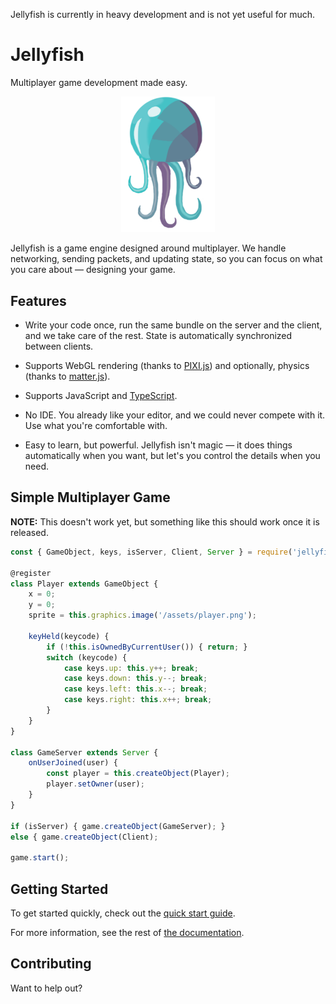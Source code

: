 Jellyfish is currently in heavy development
and is not yet useful for much.

# Jellyfish

Multiplayer game development made easy.

<div align="center">
    <img src="./docs/assets/jellyfish.png" width=150 />
</div>

Jellyfish is a game engine designed around multiplayer.
We handle networking, sending packets, and updating state,
so you can focus on what you care about —
designing your game.

## Features

- Write your code once,
run the same bundle on the server and the client,
and we take care of the rest.
State is automatically synchronized between clients.

- Supports WebGL rendering
(thanks to [PIXI.js](https://www.pixijs.com/))
and optionally, physics
(thanks to [matter.js](https://brm.io/matter-js/)).

- Supports JavaScript and [TypeScript](https://www.typescriptlang.org/).

- No IDE. You already like your editor,
and we could never compete with it.
Use what you're comfortable with.

- Easy to learn, but powerful.
Jellyfish isn't magic
— it does things automatically when you want,
but let's you control the details when you need.

## Simple Multiplayer Game

**NOTE:**
This doesn't work yet,
but something like this should work
once it is released.

```js
const { GameObject, keys, isServer, Client, Server } = require('jellyfish');

@register
class Player extends GameObject {
    x = 0;
    y = 0;
    sprite = this.graphics.image('/assets/player.png');

    keyHeld(keycode) {
        if (!this.isOwnedByCurrentUser()) { return; }
        switch (keycode) {
            case keys.up: this.y++; break;
            case keys.down: this.y--; break;
            case keys.left: this.x--; break;
            case keys.right: this.x++; break;
        }
    }
}

class GameServer extends Server {
    onUserJoined(user) {
        const player = this.createObject(Player);
        player.setOwner(user);
    }
}

if (isServer) { game.createObject(GameServer); }
else { game.createObject(Client);

game.start();
```

## Getting Started

To get started quickly, check out the [quick start guide](./docs/use/articles/quick-start.md).

For more information,
see the rest of [the documentation](./docs/use/use.md).

## Contributing

Want to help out?
